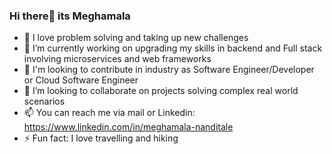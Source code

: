 ### Hi there👋 its Meghamala

<!--
**Meghamala/Meghamala** is a ✨ _special_ ✨ repository because its `README.md` (this file) appears on your GitHub profile.

Here are some ideas to get you started:

- 🔭 I’m currently working on ...
- 🌱 I’m currently learning ...
- 👯 I’m looking to collaborate on ...
- 🤔 I’m looking for help with ...
- 💬 Ask me about ...
- 📫 How to reach me: ...
- 😄 Pronouns: ...
- ⚡ Fun fact: ...
-->

- 👀 I love problem solving and taking up new challenges
- 🌱 I’m currently working on upgrading my skills in backend and Full stack involving microservices and web frameworks
- 🔭 I'm looking to contribute in industry as Software Engineer/Developer or Cloud Software Engineer
- 👯 I’m looking to collaborate on projects solving complex real world scenarios
- 📫 You can reach me via mail or Linkedin: https://www.linkedin.com/in/meghamala-nanditale
- ⚡ Fun fact: I love travelling and hiking

